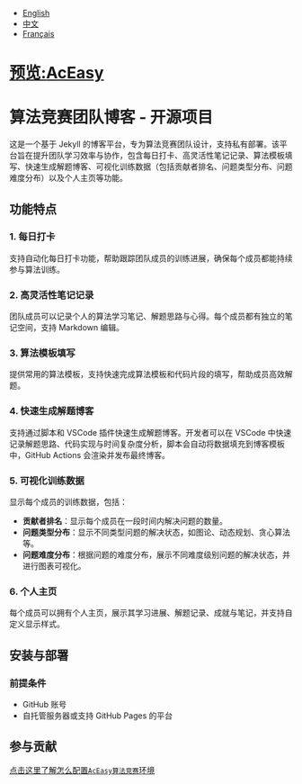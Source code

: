 - [English](/docs/en/README.md)
- [中文](/README.md)
- [Français](/docs/fr/README.md)

# [预览:**AcEasy**](https://aliceauto.github.io/)
# 算法竞赛团队博客 - 开源项目

这是一个基于 Jekyll 的博客平台，专为算法竞赛团队设计，支持私有部署。该平台旨在提升团队学习效率与协作，包含每日打卡、高灵活性笔记记录、算法模板填写、快速生成解题博客、可视化训练数据（包括贡献者排名、问题类型分布、问题难度分布）以及个人主页等功能。

## 功能特点

### 1. 每日打卡
支持自动化每日打卡功能，帮助跟踪团队成员的训练进展，确保每个成员都能持续参与算法训练。

### 2. 高灵活性笔记记录
团队成员可以记录个人的算法学习笔记、解题思路与心得。每个成员都有独立的笔记空间，支持 Markdown 编辑。

### 3. 算法模板填写
提供常用的算法模板，支持快速完成算法模板和代码片段的填写，帮助成员高效解题。

### 4. 快速生成解题博客
支持通过脚本和 VSCode 插件快速生成解题博客。开发者可以在 VSCode 中快速记录解题思路、代码实现与时间复杂度分析，脚本会自动将数据填充到博客模板中，GitHub Actions 会渲染并发布最终博客。

### 5. 可视化训练数据
显示每个成员的训练数据，包括：
- **贡献者排名**：显示每个成员在一段时间内解决问题的数量。
- **问题类型分布**：显示不同类型问题的解决状态，如图论、动态规划、贪心算法等。
- **问题难度分布**：根据问题的难度分布，展示不同难度级别问题的解决状态，并进行图表可视化。

### 6. 个人主页
每个成员可以拥有个人主页，展示其学习进展、解题记录、成就与笔记，并支持自定义显示样式。

## 安装与部署

### 前提条件
- GitHub 账号
- 自托管服务器或支持 GitHub Pages 的平台

## 参与贡献

[点击这里了解怎么配置`AcEasy算法竞赛`环境](_explain/README.md)

   ```